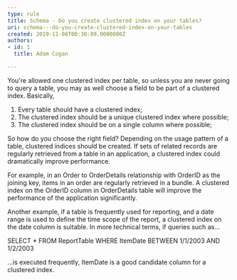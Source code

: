 ```yaml
---
type: rule
title: Schema - Do you create clustered index on your tables?
uri: schema---do-you-create-clustered-index-on-your-tables
created: 2019-11-06T00:30:09.0000000Z
authors:
- id: 1
  title: Adam Cogan

---
```




<span class='intro'> You're allowed one clustered index per table, so unless you are never going to query a table, you may as well choose a field to be part of a clustered index. Basically,<br><ol><li>Every table should have a clustered index;</li><li>The clustered index should be a unique clustered index where possible;</li><li>The clustered index should be on a single column where possible;​<br></li></ol> </span>

<p>So how do you choose the right field? Depending on the usage pattern of a table, clustered indices should be created. If sets of related records are regularly retrieved from a table in an application, a clustered index could dramatically improve performance.</p><p>For example, in an Order to OrderDetails relationship with OrderID as the joining key, items in an order are regularly retrieved in a bundle. A clustered index on the OrderID column in OrderDetails table will improve the performance of the application significantly.</p><p>Another example, if a table is frequently used for reporting, and a date range is used to define the time scope of the report, a clustered index on the date column is suitable. In more technical terms, if queries such as...<br></p><p class="ssw15-rteElement-CodeArea">SELECT * FROM ReportTable WHERE ItemDate BETWEEN 1/1/2003 AND 1/2/2003</p><p>...is executed frequently, ItemDate is a good candidate column for a clustered index.​<br></p>


